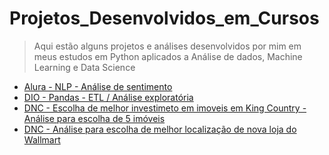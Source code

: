 # Projetos_Desenvolvidos_em_Cursos
> Aqui estão alguns projetos e análises desenvolvidos por mim em meus estudos em Python aplicados a Análise de dados, Machine Learning e Data Science

- [Alura - NLP - Análise de sentimento](https://github.com/EZanghi/Analises_Desenvolvidas_em_Cursos/tree/main/NLP_Analise_Sentimento)
- [DIO - Pandas - ETL / Análise exploratória](https://github.com/EZanghi/Analises_Desenvolvidas_em_Cursos/tree/main/DIO_Rotinas_ETL)
- [DNC - Escolha de melhor investimeto em imoveis em King Country - Análise para escolha de 5 imóveis](https://github.com/EZanghi/Analises_Desenvolvidas_em_Cursos/tree/main/DNC_Escolha-de-imoveis)
- [DNC - Análise para escolha de melhor localização de nova loja do Wallmart](https://github.com/EZanghi/Analises_Desenvolvidas_em_Cursos/tree/main/DNC_Nova-loja-Wallmart)